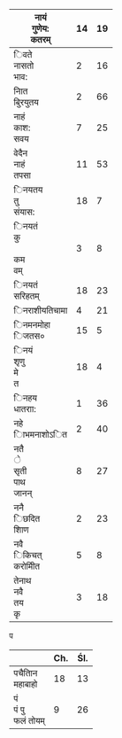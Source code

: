 | नायं<br>गुणेय:<br>कतरम्          | 14 | 19 |
|----------------------------------|----|----|
| िवते<br>नासतो<br>भाव:            | 2  | 16 |
| नाित<br>बुिरयुतय                 | 2  | 66 |
| नाहं<br>काश:<br>सवय              | 7  | 25 |
| वेदैन<br>नाहं<br>तपसा            | 11 | 53 |
| िनयतय<br>तु<br>संयास:            | 18 | 7  |
| िनयतं<br>कु<br><br>कम<br>वम्     | 3  | 8  |
| िनयतं<br>सरिहतम्                 | 18 | 23 |
| िनराशीयतिचामा                    | 4  | 21 |
| िनमनमोहा<br>िजतस०                | 15 | 5  |
| िनयं<br>शृणु<br>मे<br>त          | 18 | 4  |
| िनहय<br>धातराा:                  | 1  | 36 |
| नहे<br>ािभमनाशोऽित               | 2  | 40 |
| नतै<br>े<br>सृती<br>पाथ<br>जानन् | 8  | 27 |
| ननै<br>िछदित<br>शािण             | 2  | 23 |
| नवै<br>िकिचत्<br>करोमीित         | 5  | 8  |
| तेनाथ<br>नवै<br>तय<br>कृ         | 3  | 18 |

प

|                          | Ch. | Śl. |
|--------------------------|-----|-----|
| पचैतािन<br>महाबाहो       | 18  | 13  |
| पं<br>पं पु<br>फलं तोयम् | 9   | 26  |